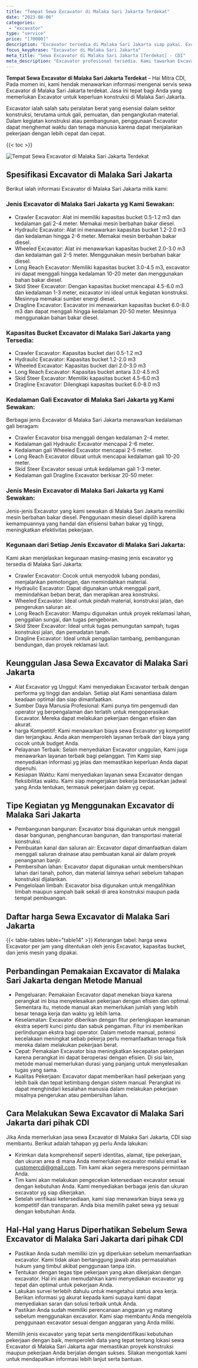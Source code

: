 ```yaml
---
title: "Tempat Sewa Excavator di Malaka Sari Jakarta Terdekat"
date: "2023-08-06"
categories:
 - "excavator"
type: "service"
price: "[70000]"
description: "Excavator tersedia di Malaka Sari Jakarta siap pakai. Excavator menjadi pilihan utama kontraktor untuk menunjang kelancaran pekerjaan. Hubungi kami segera."
focus_keyphrase: "Excavator di Malaka Sari Jakarta"
meta_title: "Sewa Excavator di Malaka Sari Jakarta [Terdekat] - CDI"
meta_description: "Excavator profesional tersedia. Kami tawarkan Excavator berkualitas untuk menyelesaikan pekerjaan. Penawaran spesial minggu ini tersedia."
---
```


**Tempat Sewa Excavator di Malaka Sari Jakarta Terdekat** – Hai Mitra CDI, Pada momen ini, kami hendak menawarkan informasi mengenai servis sewa Excavator di Malaka Sari Jakarta terdekat. Jasa ini tepat bagi Anda yang memerlukan Excavator untuk keperluan konstruksi di Malaka Sari Jakarta.

Excavator ialah salah satu peralatan berat yang esensial dalam sektor konstruksi, terutama untuk gali, pemuatan, dan pengangkutan material. Dalam kegiatan konstruksi atau pembangunan, penggunaan Excavator dapat menghemat waktu dan tenaga manusia karena dapat menjalankan pekerjaan dengan lebih cepat dan cepat.

{{< toc >}}

![Tempat Sewa Excavator di Malaka Sari Jakarta Terdekat](/images/excavator/excavator-28.jpg)

## Spesifikasi Excavator di Malaka Sari Jakarta

Berikut ialah informasi Excavator di Malaka Sari Jakarta milik kami:

### Jenis Excavator di Malaka Sari Jakarta yg Kami Sewakan:

*   Crawler Excavator: Alat ini memiliki kapasitas bucket 0.5-1.2 m3 dan kedalaman gali 2-4 meter. Memakai mesin berbahan bakar diesel.
*   Hydraulic Excavator: Alat ini menawarkan kapasitas bucket 1.2-2.0 m3 dan kedalaman hingga 2-6 meter. Memakai mesin berbahan bakar diesel.
*   Wheeled Excavator: Alat ini menawarkan kapasitas bucket 2.0-3.0 m3 dan kedalaman gali 2-5 meter. Menggunakan mesin berbahan bakar diesel.
*   Long Reach Excavator: Memiliki kapasitas bucket 3.0-4.5 m3, excavator ini dapat menggali hingga kedalaman 10-20 meter dan menggunakan bahan bakar diesel.
*   Skid Steer Excavator: Dengan kapasitas bucket mencapai 4.5-6.0 m3 dan kedalaman 1-3 meter, excavator ini ideal untuk kegiatan konstruksi. Mesinnya memakai sumber energi diesel.
*   Dragline Excavator: Excavator ini menawarkan kapasitas bucket 6.0-8.0 m3 dan dapat menggali hingga kedalaman 20-50 meter. Mesinnya menggunakan bahan bakar diesel.

### Kapasitas Bucket Excavator di Malaka Sari Jakarta yang Tersedia:

*   Crawler Excavator: Kapasitas bucket dari 0.5-1.2 m3
*   Hydraulic Excavator: Kapasitas bucket 1.2-2.0 m3
*   Wheeled Excavator: Kapasitas bucket dari 2.0-3.0 m3
*   Long Reach Excavator: Kapasitas bucket antara 3.0-4.5 m3
*   Skid Steer Excavator: Memiliki kapasitas bucket 4.5-6.0 m3
*   Dragline Excavator: Dilengkapi kapasitas bucket 6.0-8.0 m3

### Kedalaman Gali Excavator di Malaka Sari Jakarta yg Kami Sewakan:

Berbagai jenis Excavator di Malaka Sari Jakarta menawarkan kedalaman gali beragam:

*   Crawler Excavator bisa menggali dengan kedalaman 2-4 meter.
*   Kedalaman gali Hydraulic Excavator mencapai 2-6 meter.
*   Kedalaman gali Wheeled Excavator mencapai 2-5 meter.
*   Long Reach Excavator dibuat untuk mencapai kedalaman gali 10-20 meter.
*   Skid Steer Excavator sesuai untuk kedalaman gali 1-3 meter.
*   Kedalaman gali Dragline Excavator berkisar 20-50 meter.

### Jenis Mesin Excavator di Malaka Sari Jakarta yg Kami Sewakan:

Jenis-jenis Excavator yang kami sewakan di Malaka Sari Jakarta memiliki mesin berbahan bakar diesel. Penggunaan mesin diesel dipilih karena kemampuannya yang handal dan efisiensi bahan bakar yg tinggi, meningkatkan efektivitas pekerjaan.

### Kegunaan dari Setiap Jenis Excavator di Malaka Sari Jakarta:

Kami akan menjelaskan kegunaan masing-masing jenis excavator yg tersedia di Malaka Sari Jakarta:

*   Crawler Excavator: Cocok untuk menyodok lubang pondasi, menjalankan pemotongan, dan memindahkan material.
*   Hydraulic Excavator: Dapat digunakan untuk menggali parit, memindahkan beban berat, dan merapikan area konstruksi.
*   Wheeled Excavator: Ideal untuk pindah material, konstruksi jalan, dan pengerukan saluran air.
*   Long Reach Excavator: Mampu digunakan untuk proyek reklamasi lahan, penggalian sungai, dan tugas pengeboran.
*   Skid Steer Excavator: Ideal untuk tugas pemungutan sampah, tugas konstruksi jalan, dan pemadatan tanah.
*   Dragline Excavator: Ideal untuk penggalian tambang, pembangunan bendungan, dan proyek reklamasi laut.

## Keunggulan Jasa Sewa Excavator di Malaka Sari Jakarta

*   Alat Excavator yg Unggul: Kami menyediakan Excavator terbaik dengan performa yg tinggi dan andalan. Setiap alat Kami senantiasa dalam keadaan optimal dan siap dimanfaatkan.
*   Sumber Daya Manusia Profesional: Kami punya tim pengemudi dan operator yg berpengalaman dan terlatih untuk mengoperasikan Excavator. Mereka dapat melakukan pekerjaan dengan efisien dan akurat.
*   harga Kompetitif: Kami menawarkan biaya sewa Excavator yg kompetitif dan terjangkau. Anda akan memperoleh layanan terbaik dari biaya yang cocok untuk budget Anda.
*   Pelayanan Terbaik: Selain menyediakan Excavator unggulan, Kami juga menawarkan layanan terbaik bagi pelanggan. Tim Kami siap menyediakan informasi yg jelas dan memastikan keperluan Anda dapat dipenuhi.
*   Kesiapan Waktu: Kami menyediakan layanan sewa Excavator dengan fleksibilitas waktu. Kami siap mengerjakan bekerja berdasarkan jadwal yang Anda tentukan, termasuk pekerjaan dalam yg cepat.

## Tipe Kegiatan yg Menggunakan Excavator di Malaka Sari Jakarta

*   Pembangunan bangunan: Excavator bisa digunakan untuk menggali dasar bangunan, penghancuran bangunan, dan transportasi material konstruksi.
*   Pembuatan kanal dan saluran air: Excavator dapat dimanfaatkan dalam menggali saluran drainase atau pembuatan kanal air dalam proyek penanganan banjir.
*   Pembersihan lahan: Excavator dapat digunakan untuk membersihkan lahan dari tanah, pohon, dan material lainnya sehari sebelum tahapan konstruksi dijalankan.
*   Pengelolaan limbah: Excavator bisa digunakan untuk mengalihkan limbah maupun sampah baik sekali di area konstruksi maupun pada tempat pembuangan.

## Daftar harga Sewa Excavator di Malaka Sari Jakarta

{{< table-tables table="table14" >}} Keterangan tabel: harga sewa Excavator per jam yang ditentukan oleh jenis Excavator, kapasitas bucket, dan jenis mesin yang dipakai. 

## Perbandingan Pemakaian Excavator di Malaka Sari Jakarta dengan Metode Manual

*   Pengeluaran: Pemakaian Excavator dapat menekan biaya karena perangkat ini bisa menyelesaikan pekerjaan dengan efisien dan optimal. Sementara itu, metode manual akan memerlukan jumlah yang lebih besar tenaga kerja dan waktu yg lebih lama.
*   Keselamatan: Excavator diberikan dengan fitur perlengkapan keamanan ekstra seperti kunci pintu dan sabuk pengaman. Fitur ini memberikan perlindungan ekstra bagi operator. Dalam metode manual, potensi kecelakaan meningkat sebab pekerja perlu memanfaatkan tenaga fisik mereka dalam melakukan pekerjaan berat.
*   Cepat: Pemakaian Excavator bisa meningkatkan kecepatan pekerjaan karena perangkat ini dapat beroperasi dengan efisien. Di sisi lain, metode manual memerlukan durasi yang panjang untuk menyelesaikan tugas yang sama.
*   Kualitas Pekerjaan: Excavator dapat memberikan hasil pekerjaan yang lebih baik dan tepat ketimbang dengan sistem manual. Perangkat ini dapat menghindari kesalahan manusia dalam melakukan pekerjaan misalnya pengerukan atau pembersihan lahan.

## Cara Melakukan Sewa Excavator di Malaka Sari Jakarta dari pihak CDI

Jika Anda memerlukan jasa sewa Excavator di Malaka Sari Jakarta, CDI siap membantu. Berikut adalah tahapan yg perlu Anda lakukan:

*   Kirimkan data komprehensif seperti identitas, alamat, tipe pekerjaan, dan ukuran area di mana Anda memerlukan excavator melalui email ke customercdi@gmail.com. Tim kami akan segera merespons permintaan Anda.
*   Tim kami akan melakukan pengecekan ketersediaan excavator sesuai dengan kebutuhan Anda. Kami menyediakan berbagai jenis dan ukuran excavator yg siap dikerjakan.
*   Setelah verifikasi ketersediaan, kami siap menawarkan biaya sewa yg kompetitif dan transparan. Anda bisa memilih paket sewa yg sesuai dengan kebutuhan Anda.

## Hal-Hal yang Harus Diperhatikan Sebelum Sewa Excavator di Malaka Sari Jakarta dari pihak CDI

*   Pastikan Anda sudah memiliki izin yg diperlukan sebelum memanfaatkan excavator. Kami tidak akan bertanggung jawab atas permasalahan hukum yang timbul akibat penggunaan tanpa izin.
*   Tentukan dengan tegas tipe pekerjaan yang akan dikerjakan dengan excavator. Hal ini akan memudahkan kami menyediakan excavator yg tepat dan optimal untuk pekerjaan Anda.
*   Lakukan survei terlebih dahulu untuk mengetahui status area kerja. Berikan informasi yg akurat kepada kami supaya kami dapat menyediakan saran dan solusi terbaik untuk Anda.
*   Pastikan Anda sudah memiliki perencanaan anggaran yg matang sebelum menggunakan excavator. Kami siap membantu Anda mengelola penggunaan excavator sesuai dengan anggaran yang Anda miliki.

Memilih jenis excavator yang tepat serta mengidentifikasi kebutuhan pekerjaan dengan baik, memperoleh data yang tepat tentang lokasi sewa Excavator di Malaka Sari Jakarta agar memastikan proyek konstruksi maupun pekerjaan Anda berjalan dengan sukses. Silakan mengontak kami untuk mendapatkan informasi lebih lanjut serta bantuan.